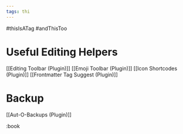 ```yaml
---
tags: thi
---
```

#thisIsATag
#andThisToo

# Useful Editing Helpers

[[Editing Toolbar (Plugin)]]
[[Emoji Toolbar (Plugin)]]
[[Icon Shortcodes (Plugin)]]
[[Frontmatter Tag Suggest (Plugin)]]

# Backup

[[Aut-O-Backups (Plugin)]]

 :book
